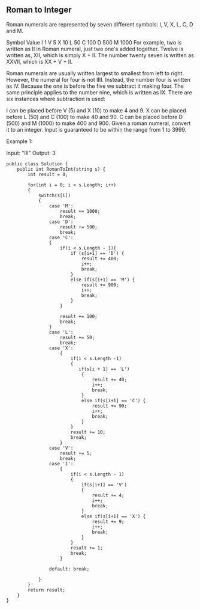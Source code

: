 ## Roman to Integer

Roman numerals are represented by seven different symbols: I, V, X, L, C, D and M.

Symbol       Value
I             1
V             5
X             10
L             50
C             100
D             500
M             1000
For example, two is written as II in Roman numeral, just two one's added together. Twelve is written as, XII, which is simply X + II. The number twenty seven is written as XXVII, which is XX + V + II.

Roman numerals are usually written largest to smallest from left to right. However, the numeral for four is not IIII. Instead, the number four is written as IV. Because the one is before the five we subtract it making four. The same principle applies to the number nine, which is written as IX. There are six instances where subtraction is used:

I can be placed before V (5) and X (10) to make 4 and 9. 
X can be placed before L (50) and C (100) to make 40 and 90. 
C can be placed before D (500) and M (1000) to make 400 and 900.
Given a roman numeral, convert it to an integer. Input is guaranteed to be within the range from 1 to 3999.

Example 1:

Input: "III"
Output: 3

```
public class Solution {
    public int RomanToInt(string s) {
        int result = 0;
        
        for(int i = 0; i < s.Length; i++)
        {
            switch(s[i])
            {
                case 'M':
                    result += 1000;
                    break;
                case 'D':
                    result += 500;
                    break;
                case 'C':
                {
                    if(i < s.Length - 1){
                        if (s[i+1] == 'D') {
                            result += 400;
                            i++;
                            break;
                        }
                        else if(s[i+1] == 'M') {
                            result += 900;
                            i++;
                            break;
                        }
                    }
                    
                    result += 100;
                    break;
                }
                case 'L': 
                    result += 50;
                    break;
                case 'X':
                    {
                        if(i < s.Length -1)
                        {
                           if(s[i + 1] == 'L')
                            {
                                result += 40;
                                i++;
                                break;
                            }
                            else if(s[i+1] == 'C') {
                                result += 90;
                                i++;
                                break;
                            }
                        }
                        result += 10;
                        break;
                    }
                case 'V': 
                    result += 5;
                    break;
                case 'I':
                    {
                        if(i < s.Length - 1)
                        {
                            if(s[i+1] == 'V')
                            {
                                result += 4;
                                i++;
                                break;
                            }
                            else if(s[i+1] == 'X') {
                                result += 9;
                                i++;
                                break;
                            }
                        }
                        result += 1;
                        break;
                    }
                    
                default: break;
                    
            }
        }
        return result;
    }
}
```
